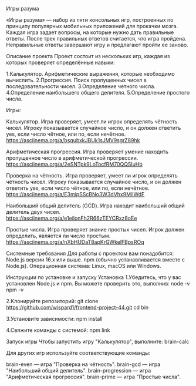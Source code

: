 Игры разума

«Игры разума» — набор из пяти консольных игр, построенных по принципу популярных мобильных приложений для прокачки мозга. Каждая игра задает вопросы, на которые нужно дать правильные ответы. После трех правильных ответов считается, что игра пройдена. Неправильные ответы завершают игру и предлагают пройти ее заново.

Описание проекта
Проект состоит из нескольких игр, каждая из которых проверяет определённые навыки:

1.Калькулятор. Арифметические выражения, которые необходимо вычислить.
2.Прогрессия. Поиск пропущенных чисел в последовательности чисел.
3.Определение четного числа.
4.Определение наибольшего общего делителя.
5.Определение простого числа.

Игры:

Калькулятор.
Игра проверяет, умеет ли игрок определять чётность чисел. Игроку показывается случайное число, и он должен ответить yes, если число чётное, или no, если нечётное.
https://asciinema.org/a/bsqubxkJBUk1sJMV9sgrZ89hk

Арифметическая прогрессия.
Игра проверяет умение находить пропущенное число в арифметической прогрессии.
https://asciinema.org/a/2eSNTpk9LoTocfRM70QQSluHb

Проверка на чётность.
Игра проверяет, умеет ли игрок определять чётность чисел. Игроку показывается случайное число, и он должен ответить yes, если число чётное, или no, если нечётное.
https://asciinema.org/a/E3mipSScBNo3W3dVhx9MiIWdF

Наибольший общий делитель (GCD).
Игра находит наибольший общий делитель двух чисел.
https://asciinema.org/a/e1eilonFh2R66zTEYCRxz8oEe

Простые числа.
Игра проверяет знание простых чисел. Игрок должен определить, является ли число простым.
https://asciinema.org/a/nXbHUDaT8apKrGWkelFBpsROq

Системные требования
Для работы с проектом вам понадобится:
Node.js версии 16.x или выше.
npm (обычно устанавливается вместе с Node.js).
Операционная система: Linux, macOS или Windows.

Инструкции по установке и запуску
Установка
1.Убедитесь, что у вас установлен Node.js и npm. Вы можете проверить это, выполнив:
node -v
npm -v

2.Клонируйте репозиторий:
git clone https://github.com/wispard1/frontend-project-44.git
cd bin

3.Установите зависимости:
npm install

4.Свяжите команды с системой:
npm link

Запуск игры
Чтобы запустить игру "Калькулятор", выполните:
brain-calc

Для других игр используйте соответствующие команды:

brain-even — игра "Проверка на чётность".
brain-gcd — игра "Наибольший общий делитель".
brain-progression — игра "Арифметическая прогрессия".
brain-prime — игра "Простые числа".
